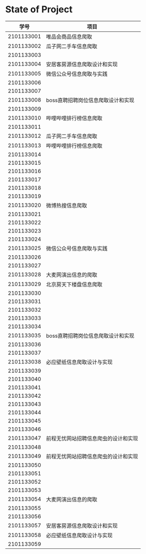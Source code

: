 # State of Project



| 学号       | 项目                           |
| ---------- | ------------------------------ |
| 2101133001 | 唯品会商品信息爬取 |
| 2101133002 | 瓜子网二手车信息爬取 |
| 2101133003 |   |
| 2101133004 | 安居客房源信息爬取设计和实现 |
| 2101133005 | 微信公众号信息爬取与实践 |
| 2101133006 |   |
| 2101133007 |   |
| 2101133008 | boss直聘招聘岗位信息爬取设计和实现 |
| 2101133009 |   |
| 2101133010 | 哔哩哔哩排行榜信息爬取 |
| 2101133011 |   |
| 2101133012 | 瓜子网二手车信息爬取 |
| 2101133013 | 哔哩哔哩排行榜信息爬取 |
| 2101133014 |   |
| 2101133015 |   |
| 2101133016 |   |
| 2101133017 |   |
| 2101133018 |   |
| 2101133019 |   |
| 2101133020 | 微博热搜信息爬取 |
| 2101133021 |   |
| 2101133022 |   |
| 2101133023 |   |
| 2101133024 |   |
| 2101133025 | 微信公众号信息爬取与实践 |
| 2101133026 |   |
| 2101133027 |   |
| 2101133028 | 大麦网演出信息的爬取 |
| 2101133029 | 北京房天下楼盘信息爬取 |
| 2101133030 |   |
| 2101133031 |   |
| 2101133032 |   |
| 2101133033 |   |
| 2101133034 |   |
| 2101133035 | boss直聘招聘岗位信息爬取设计和实现 |
| 2101133036 |   |
| 2101133037 |   |
| 2101133038 | 必应壁纸信息爬取设计与实现 |
| 2101133039 |   |
| 2101133040 |   |
| 2101133041 |   |
| 2101133042 |   |
| 2101133043 |   |
| 2101133044 |   |
| 2101133045 |   |
| 2101133046 |   |
| 2101133047 | 前程无忧网站招聘信息爬虫的设计和实现 |
| 2101133048 |   |
| 2101133049 | 前程无忧网站招聘信息爬虫的设计和实现 |
| 2101133050 |   |
| 2101133051 |   |
| 2101133052 |   |
| 2101133053 |   |
| 2101133054 | 大麦网演出信息的爬取 |
| 2101133055 |   |
| 2101133056 |   |
| 2101133057 | 安居客房源信息爬取设计和实现 |
| 2101133058 | 必应壁纸信息爬取设计与实现 |
| 2101133059 |   |
